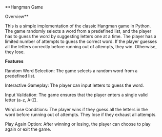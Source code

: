 **Hangman Game

Overview**

This is a simple implementation of the classic Hangman game in Python. The game randomly selects a word from a predefined list, and the player has to guess the word by suggesting letters one at a time. The player has a limited number of attempts to guess the correct word. If the player guesses all the letters correctly before running out of attempts, they win. Otherwise, they lose.

**Features**

Random Word Selection: The game selects a random word from a predefined list.

Interactive Gameplay: The player can input letters to guess the word.

Input Validation: The game ensures that the player enters a single valid letter (a-z, A-Z).

Win/Lose Conditions: The player wins if they guess all the letters in the word before running out of attempts. They lose if they exhaust all attempts.

Play Again Option: After winning or losing, the player can choose to play again or exit the game.

 
